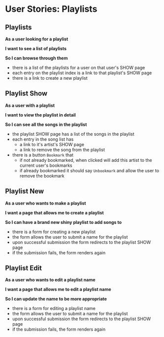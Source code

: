 # User Stories: Playlists

## Playlists


**As a user looking for a playlist**

**I want to see a list of playlists**

**So I can browse through them**




- there is a list of the playlists for a user on that user's SHOW page
- each entry on the playlist index is a link to that playlist's SHOW page
- there is a link to create a new playlist


## Playlist Show


**As a user with a playlist**

**I want to view the playlist in detail**

**So I can see all the songs in the playlist**




- the playlist SHOW page has a list of the songs in the playlist
- each entry in the song list has
    - a link to it's artist's SHOW page
    - a link to remove the song from the playlist
- there is a button `Bookmark` that
    - if not already bookmarked, when clicked will add this artist to the current user's bookmarks
    - if already bookmarked it should say `Unbookmark` and allow the user to remove the bookmark


## Playlist New


**As a user who wants to make a playlist**

**I want a page that allows me to create a playlist**

**So I can have a brand new shiny playlist to add songs to**




- there is a form for creating a new playlist
- the form allows the user to submit a name for the playlist
- upon successful submission the form redirects to the playlist SHOW page
- if the submission fails, the form renders again


## Playlist Edit


**As a user who wants to edit a playlist name**

**I want a page that allows me to edit a playlist name**

**So I can update the name to be more appropriate**




- there is a form for editing a playlist name
- the form allows the user to submit a name for the playlist
- upon successful submission the form redirects to the playlist SHOW page
- if the submission fails, the form renders again

